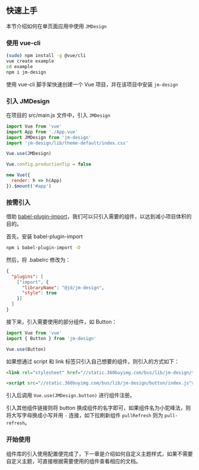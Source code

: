 ## 快速上手

本节介绍如何在单页面应用中使用 `JMDesign`

### 使用 vue-cli

```bash
(sudo) npm install -g @vue/cli
vue create example
cd example
npm i jm-design
```

使用 vue-cli 脚手架快速创建一个 Vue 项目，并在该项目中安装 `jm-design`

### 引入 JMDesign

在项目的 src/main.js 文件中，引入 `JMDesign`

```javascript
import Vue from 'vue'
import App from './App.vue'
import JMDesign from 'jm-design'
import 'jm-design/lib/theme-default/index.css'

Vue.use(JMDesign)

Vue.config.productionTip = false

new Vue({
  render: h => h(App)
}).$mount('#app')
```

### 按需引入

借助 [babel-plugin-import](https://www.npmjs.com/package/babel-plugin-import)，我们可以只引入需要的组件，以达到减小项目体积的目的。

首先，安装 babel-plugin-import

```bash
npm i babel-plugin-import -D
```

然后，将 .babelrc 修改为：

```json
{
  "plugins": [
    ["import", {
      "libraryName": "@jd/jm-design",
      "style": true
    }]
  ]
}
```

接下来，引入需要使用的部分组件，如 Button：

```javascript
import Vue from 'vue'
import { Button } from 'jm-design'

Vue.use(Button)
```

如果想通过 script 和 link 标签只引入自己想要的组件，则引入的方式如下：

```html
<link rel="stylesheet" href="//static.360buyimg.com/bus/lib/jm-design/theme-default/button.css" />

<script src="//static.360buyimg.com/bus/lib/jm-design/button/index.js"></script>
```

引入后调用 `Vue.use(JMDesign.button)` 进行组件注册。

引入其他组件链接则将 button 换成组件的名字即可，如果组件名为小驼峰法，则将大写字母换成小写并用 `-` 连接，如下拉刷新组件 `pullRefresh` 则为 `pull-refresh`。

### 开始使用

组件库的引入使用配置便完成了，下一章是介绍如何自定义主题样式，如果不需要自定义主题，可直接根据需要使用的组件查看相应的文档。